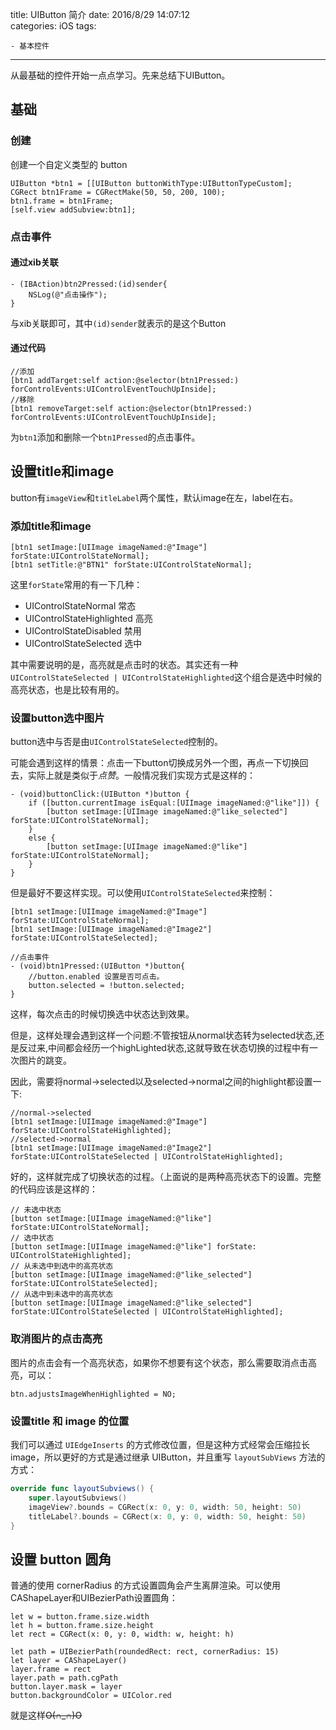 title: UIButton 简介
date: 2016/8/29 14:07:12  
categories: iOS
tags: 

	- 基本控件
---

从最基础的控件开始一点点学习。先来总结下UIButton。

<!--more-->

## 基础
### 创建

创建一个自定义类型的 button

```objc
UIButton *btn1 = [[UIButton buttonWithType:UIButtonTypeCustom];
CGRect btn1Frame = CGRectMake(50, 50, 200, 100);
btn1.frame = btn1Frame;
[self.view addSubview:btn1];
```



### 点击事件
#### 通过xib关联
```objc
- (IBAction)btn2Pressed:(id)sender{
    NSLog(@"点击操作");
}
```
与xib关联即可，其中`(id)sender`就表示的是这个Button

#### 通过代码
```objc
//添加
[btn1 addTarget:self action:@selector(btn1Pressed:) forControlEvents:UIControlEventTouchUpInside];
//移除
[btn1 removeTarget:self action:@selector(btn1Pressed:) forControlEvents:UIControlEventTouchUpInside];
```
为`btn1`添加和删除一个`btn1Pressed`的点击事件。

## 设置title和image
button有`imageView`和`titleLabel`两个属性，默认image在左，label在右。

### 添加title和image
```
[btn1 setImage:[UIImage imageNamed:@"Image"] forState:UIControlStateNormal];
[btn1 setTitle:@"BTN1" forState:UIControlStateNormal];
```
这里`forState`常用的有一下几种：
- UIControlStateNormal 常态
- UIControlStateHighlighted 高亮
- UIControlStateDisabled 禁用
- UIControlStateSelected 选中

其中需要说明的是，高亮就是点击时的状态。其实还有一种`UIControlStateSelected | UIControlStateHighlighted`这个组合是选中时候的高亮状态，也是比较有用的。

### 设置button选中图片
button选中与否是由`UIControlStateSelected`控制的。

可能会遇到这样的情景：点击一下button切换成另外一个图，再点一下切换回去，实际上就是类似于*点赞*。一般情况我们实现方式是这样的：
```objc
- (void)buttonClick:(UIButton *)button {
    if ([button.currentImage isEqual:[UIImage imageNamed:@"like"]]) {
        [button setImage:[UIImage imageNamed:@"like_selected"] forState:UIControlStateNormal];
    }
    else {
        [button setImage:[UIImage imageNamed:@"like"] forState:UIControlStateNormal];
    }
}
```

但是最好不要这样实现。可以使用`UIControlStateSelected`来控制：
```objc
[btn1 setImage:[UIImage imageNamed:@"Image"] forState:UIControlStateNormal];
[btn1 setImage:[UIImage imageNamed:@"Image2"] forState:UIControlStateSelected];

//点击事件
- (void)btn1Pressed:(UIButton *)button{
    //button.enabled 设置是否可点击。
    button.selected = !button.selected;
}
```
这样，每次点击的时候切换选中状态达到效果。

但是，这样处理会遇到这样一个问题:不管按钮从normal状态转为selected状态,还是反过来,中间都会经历一个highLighted状态,这就导致在状态切换的过程中有一次图片的跳变。

因此，需要将normal->selected以及selected->normal之间的highlight都设置一下:
```objc
//normal->selected
[btn1 setImage:[UIImage imageNamed:@"Image"] forState:UIControlStateHighlighted];
//selected->normal
[btn1 setImage:[UIImage imageNamed:@"Image2"] forState:UIControlStateSelected | UIControlStateHighlighted];
```

好的，这样就完成了切换状态的过程。（上面说的是两种高亮状态下的设置。完整的代码应该是这样的：

```objc
// 未选中状态
[button setImage:[UIImage imageNamed:@"like"] forState:UIControlStateNormal];
// 选中状态
[button setImage:[UIImage imageNamed:@"like"] forState: UIControlStateHighlighted];
// 从未选中到选中的高亮状态
[button setImage:[UIImage imageNamed:@"like_selected"] forState:UIControlStateSelected];
// 从选中到未选中的高亮状态
[button setImage:[UIImage imageNamed:@"like_selected"] forState:UIControlStateSelected | UIControlStateHighlighted];
```

### 取消图片的点击高亮

图片的点击会有一个高亮状态，如果你不想要有这个状态，那么需要取消点击高亮，可以：

```objc
btn.adjustsImageWhenHighlighted = NO;
```

### 设置title 和 image 的位置

我们可以通过 `UIEdgeInserts` 的方式修改位置，但是这种方式经常会压缩拉长 image，所以更好的方式是通过继承 UIButton，并且重写 `layoutSubViews` 方法的方式：

```swift
override func layoutSubviews() {
    super.layoutSubviews()
    imageView?.bounds = CGRect(x: 0, y: 0, width: 50, height: 50)
    titleLabel?.bounds = CGRect(x: 0, y: 0, width: 50, height: 50)
}
```

## 设置 button 圆角

普通的使用 cornerRadius 的方式设置圆角会产生离屏渲染。可以使用CAShapeLayer和UIBezierPath设置圆角：

```objc
let w = button.frame.size.width
let h = button.frame.size.height
let rect = CGRect(x: 0, y: 0, width: w, height: h)

let path = UIBezierPath(roundedRect: rect, cornerRadius: 15)
let layer = CAShapeLayer()
layer.frame = rect
layer.path = path.cgPath
button.layer.mask = layer
button.backgroundColor = UIColor.red
```



























就是这样~~O(∩_∩)O~~